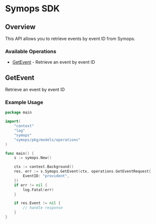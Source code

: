 # Symops SDK

## Overview

This API allows you to retrieve events by event ID from Symops.

### Available Operations

* [GetEvent](#getevent) - Retrieve an event by event ID

## GetEvent

Retrieve an event by event ID

### Example Usage

```go
package main

import(
	"context"
	"log"
	"symops"
	"symops/pkg/models/operations"
)

func main() {
    s := symops.New()

    ctx := context.Background()
    res, err := s.Symops.GetEvent(ctx, operations.GetEventRequest{
        EventID: "provident",
    })
    if err != nil {
        log.Fatal(err)
    }

    if res.Event != nil {
        // handle response
    }
}
```
